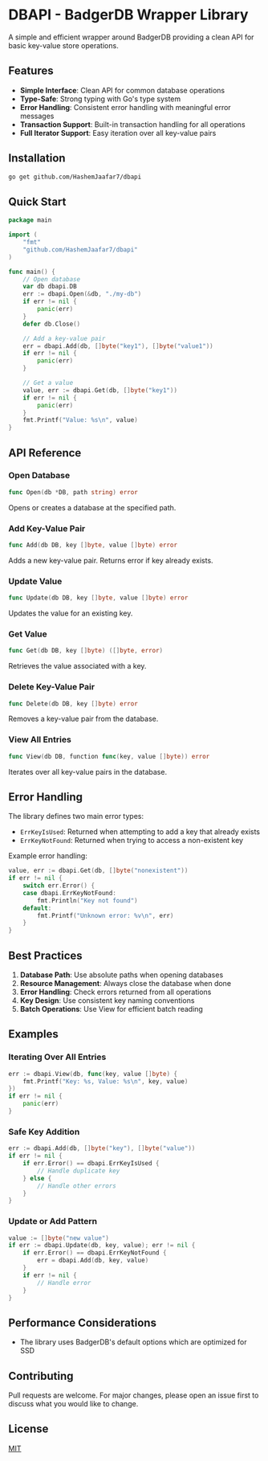 # DBAPI - BadgerDB Wrapper Library

A simple and efficient wrapper around BadgerDB providing a clean API for basic key-value store operations.

## Features

- **Simple Interface**: Clean API for common database operations
- **Type-Safe**: Strong typing with Go's type system
- **Error Handling**: Consistent error handling with meaningful error messages
- **Transaction Support**: Built-in transaction handling for all operations
- **Full Iterator Support**: Easy iteration over all key-value pairs

## Installation

```bash
go get github.com/HashemJaafar7/dbapi
```

## Quick Start

```go
package main

import (
    "fmt"
    "github.com/HashemJaafar7/dbapi"
)

func main() {
    // Open database
    var db dbapi.DB
    err := dbapi.Open(&db, "./my-db")
    if err != nil {
        panic(err)
    }
    defer db.Close()

    // Add a key-value pair
    err = dbapi.Add(db, []byte("key1"), []byte("value1"))
    if err != nil {
        panic(err)
    }

    // Get a value
    value, err := dbapi.Get(db, []byte("key1"))
    if err != nil {
        panic(err)
    }
    fmt.Printf("Value: %s\n", value)
}
```

## API Reference

### Open Database

```go
func Open(db *DB, path string) error
```

Opens or creates a database at the specified path.

### Add Key-Value Pair

```go
func Add(db DB, key []byte, value []byte) error
```

Adds a new key-value pair. Returns error if key already exists.

### Update Value

```go
func Update(db DB, key []byte, value []byte) error
```

Updates the value for an existing key.

### Get Value

```go
func Get(db DB, key []byte) ([]byte, error)
```

Retrieves the value associated with a key.

### Delete Key-Value Pair

```go
func Delete(db DB, key []byte) error
```

Removes a key-value pair from the database.

### View All Entries

```go
func View(db DB, function func(key, value []byte)) error
```

Iterates over all key-value pairs in the database.

## Error Handling

The library defines two main error types:

- `ErrKeyIsUsed`: Returned when attempting to add a key that already exists
- `ErrKeyNotFound`: Returned when trying to access a non-existent key

Example error handling:

```go
value, err := dbapi.Get(db, []byte("nonexistent"))
if err != nil {
    switch err.Error() {
    case dbapi.ErrKeyNotFound:
        fmt.Println("Key not found")
    default:
        fmt.Printf("Unknown error: %v\n", err)
    }
}
```

## Best Practices

1. **Database Path**: Use absolute paths when opening databases
2. **Resource Management**: Always close the database when done
3. **Error Handling**: Check errors returned from all operations
4. **Key Design**: Use consistent key naming conventions
5. **Batch Operations**: Use View for efficient batch reading

## Examples

### Iterating Over All Entries

```go
err := dbapi.View(db, func(key, value []byte) {
    fmt.Printf("Key: %s, Value: %s\n", key, value)
})
if err != nil {
    panic(err)
}
```

### Safe Key Addition

```go
err := dbapi.Add(db, []byte("key"), []byte("value"))
if err != nil {
    if err.Error() == dbapi.ErrKeyIsUsed {
        // Handle duplicate key
    } else {
        // Handle other errors
    }
}
```

### Update or Add Pattern

```go
value := []byte("new value")
if err := dbapi.Update(db, key, value); err != nil {
    if err.Error() == dbapi.ErrKeyNotFound {
        err = dbapi.Add(db, key, value)
    }
    if err != nil {
        // Handle error
    }
}
```

## Performance Considerations

- The library uses BadgerDB's default options which are optimized for SSD

## Contributing

Pull requests are welcome. For major changes, please open an issue first to discuss what you would like to change.

## License

[MIT](LICENSE)
